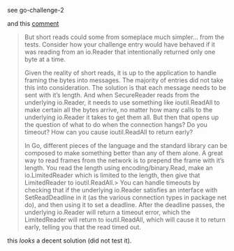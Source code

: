 see go-challenge-2

and this [comment](http://blog.nella.org/golang-challenge-2-comments/)

> But short reads could some from someplace much simpler… from the tests. Consider how your challenge entry would have behaved if it was reading from an io.Reader that intentionally returned only one byte at a time.
>
> Given the reality of short reads, it is up to the application to handle framing the bytes into messages. The majority of entries did not take this into consideration. The solution is that each message needs to be sent with it’s length. And when SecureReader reads from the underlying io.Reader, it needs to use something like ioutil.ReadAll to make certain all the bytes arrive, no matter how many calls to the underlying io.Reader it takes to get them all. But then that opens up the question of what to do when the connection hangs? Do you timeout? How can you cause ioutil.ReadAll to return early?
>
> In Go, different pieces of the language and the standard library can be composed to make something better than any of them alone. 
> A great way to read frames from the network is to prepend the frame with it’s length. 
> You read the length using encoding/binary.Read, make an io.LimitedReader which is limited to the length, then give that LimitedReader to ioutil.ReadAll.> You can handle timeouts by checking that if the underlying io.Reader satisfies an interface with SetReadDeadline in it (as the various connection types in package net do), and then using it to set a deadline. 
> After the deadline passes, the underlying io.Reader will return a timeout error, which the LimitedReader will return to ioutil.ReadAll, which will cause it to return early, telling you that the read timed out.

this _looks_ a decent solution (did not test it).
